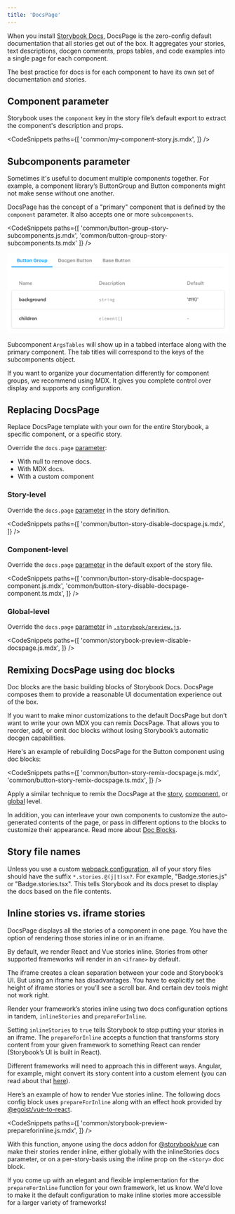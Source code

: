```yaml
---
title: 'DocsPage'
---
```


When you install [Storybook Docs](https://github.com/storybookjs/storybook/blob/next/addons/docs/README.md), DocsPage is the zero-config default documentation that all stories get out of the box. It aggregates your stories, text descriptions, docgen comments, props tables, and code examples into a single page for each component.

The best practice for docs is for each component to have its own set of documentation and stories.

## Component parameter

Storybook uses the `component` key in the story file’s default export to extract the component's description and props.

<!-- prettier-ignore-start -->

<CodeSnippets
  paths={[
    'common/my-component-story.js.mdx',
  ]}
/>

<!-- prettier-ignore-end -->

## Subcomponents parameter

Sometimes it's useful to document multiple components together. For example, a component library’s ButtonGroup and Button components might not make sense without one another.

DocsPage has the concept of a "primary" component that is defined by the `component` parameter. It also accepts one or more `subcomponents`.

<!-- prettier-ignore-start -->

<CodeSnippets
  paths={[
    'common/button-group-story-subcomponents.js.mdx',
    'common/button-group-story-subcomponents.ts.mdx'
  ]}
/>

<!-- prettier-ignore-end -->

![Subcomponents in Docs Page](./docspage-subcomponents.png)

Subcomponent `ArgsTables` will show up in a tabbed interface along with the primary component. The tab titles will correspond to the keys of the subcomponents object.

If you want to organize your documentation differently for component groups, we recommend using MDX. It gives you complete control over display and supports any configuration.

## Replacing DocsPage

Replace DocsPage template with your own for the entire Storybook, a specific component, or a specific story.

Override the `docs.page` [parameter](../writing-stories/parameters.md):

- With null to remove docs.
- With MDX docs.
- With a custom component

### Story-level

Override the `docs.page` [parameter](../writing-stories/parameters.md#story-parameters) in the story definition.

<!-- prettier-ignore-start -->

<CodeSnippets
  paths={[
    'common/button-story-disable-docspage.js.mdx',
  ]}
/>

<!-- prettier-ignore-end -->

### Component-level

Override the `docs.page` [parameter](../writing-stories/parameters.md#component-parameters) in the default export of the story file.

<!-- prettier-ignore-start -->

<CodeSnippets
  paths={[
    'common/button-story-disable-docspage-component.js.mdx',
    'common/button-story-disable-docspage-component.ts.mdx',
  ]}
/>

<!-- prettier-ignore-end -->

### Global-level

Override the `docs.page` [parameter](../writing-stories/parameters.md#global-parameters) in [`.storybook/preview.js`](../configure/overview.md#configure-story-rendering).

<!-- prettier-ignore-start -->

<CodeSnippets
  paths={[
    'common/storybook-preview-disable-docspage.js.mdx',
  ]}
/>

<!-- prettier-ignore-end -->

## Remixing DocsPage using doc blocks

Doc blocks are the basic building blocks of Storybook Docs. DocsPage composes them to provide a reasonable UI documentation experience out of the box.

If you want to make minor customizations to the default DocsPage but don’t want to write your own MDX you can remix DocsPage. That allows you to reorder, add, or omit doc blocks without losing Storybook’s automatic docgen capabilities.

Here's an example of rebuilding DocsPage for the Button component using doc blocks:

<!-- prettier-ignore-start -->

<CodeSnippets
  paths={[
    'common/button-story-remix-docspage.js.mdx',
    'common/button-story-remix-docspage.ts.mdx',
  ]}
/>

<!-- prettier-ignore-end -->

Apply a similar technique to remix the DocsPage at the [story](#story-level), [component](#component-level), or [global](#global-level) level.

In addition, you can interleave your own components to customize the auto-generated contents of the page, or pass in different options to the blocks to customize their appearance. Read more about [Doc Blocks](./doc-blocks.md).

## Story file names

Unless you use a custom [webpack configuration](../configure/webpack.md#extending-storybooks-webpack-config), all of your story files should have the suffix `*.stories.@(j|t)sx?`. For example, "Badge.stories.js" or "Badge.stories.tsx". This tells Storybook and its docs preset to display the docs based on the file contents.

## Inline stories vs. iframe stories

DocsPage displays all the stories of a component in one page. You have the option of rendering those stories inline or in an iframe.

By default, we render React and Vue stories inline. Stories from other supported frameworks will render in an `<iframe>` by default.

The iframe creates a clean separation between your code and Storybook’s UI. But using an iframe has disadvantages. You have to explicitly set the height of iframe stories or you’ll see a scroll bar. And certain dev tools might not work right.

Render your framework’s stories inline using two docs configuration options in tandem, `inlineStories` and `prepareForInline`.

Setting `inlineStories` to `true` tells Storybook to stop putting your stories in an iframe. The `prepareForInline` accepts a function that transforms story content from your given framework to something React can render (Storybook’s UI is built in React).

Different frameworks will need to approach this in different ways. Angular, for example, might convert its story content into a custom element (you can read about that [here](https://angular.io/guide/elements)).

Here’s an example of how to render Vue stories inline. The following docs config block uses `prepareForInline` along with an effect hook provided by [@egoist/vue-to-react](https://github.com/egoist/vue-to-react).

<!-- prettier-ignore-start -->

<CodeSnippets
  paths={[
    'common/storybook-preview-prepareforinline.js.mdx',
  ]}
/>

<!-- prettier-ignore-end -->

With this function, anyone using the docs addon for [@storybook/vue](https://github.com/storybookjs/storybook/tree/master/app/vue) can make their stories render inline, either globally with the inlineStories docs parameter, or on a per-story-basis using the inline prop on the `<Story>` doc block.

If you come up with an elegant and flexible implementation for the `prepareForInline` function for your own framework, let us know. We'd love to make it the default configuration to make inline stories more accessible for a larger variety of frameworks!
